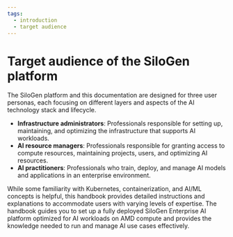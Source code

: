 ```yaml
---
tags:
  - introduction
  - target audience
---
```


# Target audience of the SiloGen platform

The SiloGen platform and this documentation are designed for three user personas, each focusing on different layers and aspects of the AI technology stack and lifecycle.

- **Infrastructure administrators**: Professionals responsible for setting up, maintaining, and optimizing the infrastructure that supports AI workloads.
- **AI resource managers**: Professionals responsible for granting access to compute resources, maintaining projects, users, and optimizing AI resources.
- **AI practitioners**: Professionals who train, deploy, and manage AI models and applications in an enterprise environment.

While some familiarity with Kubernetes, containerization, and AI/ML concepts is helpful, this handbook provides detailed instructions and explanations to accommodate users with varying levels of expertise. The handbook guides you to set up a fully deployed SiloGen Enterprise AI platform optimized for AI workloads on AMD compute and provides the knowledge needed to run and manage AI use cases effectively.